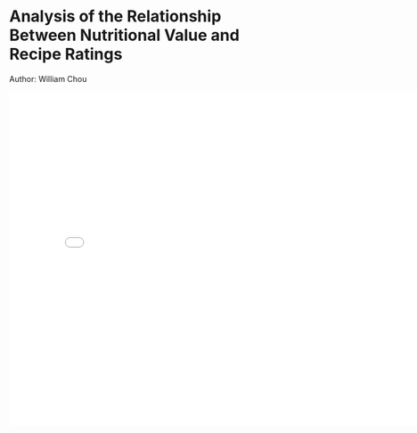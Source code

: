 # Analysis of the Relationship Between Nutritional Value and Recipe Ratings

Author: William Chou

<iframe
	src="assets/fig_ratios_20"
	width="800"
	height="600"
	frameborder="0"
></iframe>